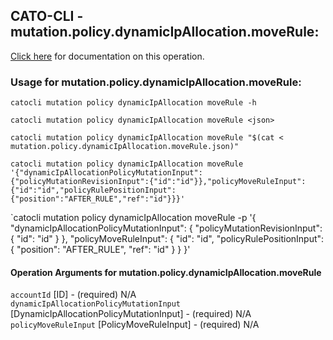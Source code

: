 
## CATO-CLI - mutation.policy.dynamicIpAllocation.moveRule:
[Click here](https://api.catonetworks.com/documentation/#mutation-mutation.policy.dynamicIpAllocation.moveRule) for documentation on this operation.

### Usage for mutation.policy.dynamicIpAllocation.moveRule:

`catocli mutation policy dynamicIpAllocation moveRule -h`

`catocli mutation policy dynamicIpAllocation moveRule <json>`

`catocli mutation policy dynamicIpAllocation moveRule "$(cat < mutation.policy.dynamicIpAllocation.moveRule.json)"`

`catocli mutation policy dynamicIpAllocation moveRule '{"dynamicIpAllocationPolicyMutationInput":{"policyMutationRevisionInput":{"id":"id"}},"policyMoveRuleInput":{"id":"id","policyRulePositionInput":{"position":"AFTER_RULE","ref":"id"}}}'`

`catocli mutation policy dynamicIpAllocation moveRule -p '{
    "dynamicIpAllocationPolicyMutationInput": {
        "policyMutationRevisionInput": {
            "id": "id"
        }
    },
    "policyMoveRuleInput": {
        "id": "id",
        "policyRulePositionInput": {
            "position": "AFTER_RULE",
            "ref": "id"
        }
    }
}'


#### Operation Arguments for mutation.policy.dynamicIpAllocation.moveRule ####

`accountId` [ID] - (required) N/A    
`dynamicIpAllocationPolicyMutationInput` [DynamicIpAllocationPolicyMutationInput] - (required) N/A    
`policyMoveRuleInput` [PolicyMoveRuleInput] - (required) N/A    
